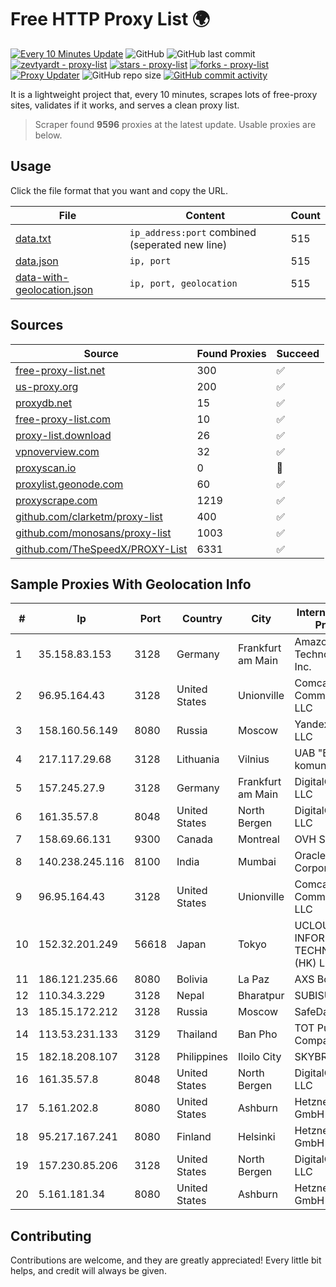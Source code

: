 
# Free HTTP Proxy List 🌍

[![Every 10 Minutes Update](https://github.com/mertguvencli/http-proxy-list/actions/workflows/main.yml/badge.svg?branch=main)](https://github.com/mertguvencli/http-proxy-list/actions/workflows/main.yml)
![GitHub](https://img.shields.io/github/license/mertguvencli/http-proxy-list)
![GitHub last commit](https://img.shields.io/github/last-commit/mertguvencli/http-proxy-list)
[![zevtyardt - proxy-list](https://img.shields.io/static/v1?label=zevtyardt&message=proxy-list&color=blue&logo=github)](https://github.com/zevtyardt/proxy-list "Go to GitHub repo")
[![stars - proxy-list](https://img.shields.io/github/stars/zevtyardt/proxy-list?style=social)](https://github.com/zevtyardt/proxy-list)
[![forks - proxy-list](https://img.shields.io/github/forks/zevtyardt/proxy-list?style=social)](https://github.com/zevtyardt/proxy-list)
[![Proxy Updater](https://github.com/zevtyardt/proxy-list/workflows/Proxy%20Updater/badge.svg)](https://github.com/zevtyardt/proxy-list/actions?query=workflow:"Proxy+Updater")
![GitHub repo size](https://img.shields.io/github/repo-size/zevtyardt/proxy-list)
[![GitHub commit activity](https://img.shields.io/github/commit-activity/m/zevtyardt/proxy-list?logo=commits)](https://github.com/zevtyardt/proxy-list/commits/main)

It is a lightweight project that, every 10 minutes, scrapes lots of free-proxy sites, validates if it works, and serves a clean proxy list.

> Scraper found **9596** proxies at the latest update. Usable proxies are below.

## Usage

Click the file format that you want and copy the URL.

|File|Content|Count|
|----|-------|-----|
|[data.txt](https://raw.githubusercontent.com/mertguvencli/http-proxy-list/main/proxy-list/data.txt)|`ip_address:port` combined (seperated new line)|515|
|[data.json](https://raw.githubusercontent.com/mertguvencli/http-proxy-list/main/proxy-list/data.json)|`ip, port`|515|
|[data-with-geolocation.json](https://raw.githubusercontent.com/mertguvencli/http-proxy-list/main/proxy-list/data-with-geolocation.json)|`ip, port, geolocation`|515|

## Sources

|Source|Found Proxies|Succeed|
|------|-------------|-------|
|[free-proxy-list.net](https://free-proxy-list.net)|300|✅|
|[us-proxy.org](https://www.us-proxy.org)|200|✅|
|[proxydb.net](http://proxydb.net)|15|✅|
|[free-proxy-list.com](https://free-proxy-list.com/?page=&port=&type%5B%5D=http&type%5B%5D=https&up_time=0&search=Search)|10|✅|
|[proxy-list.download](https://www.proxy-list.download/HTTP)|26|✅|
|[vpnoverview.com](https://vpnoverview.com/privacy/anonymous-browsing/free-proxy-servers)|32|✅|
|[proxyscan.io](https://www.proxyscan.io)|0|🚫|
|[proxylist.geonode.com](https://proxylist.geonode.com/api/proxy-list?limit=300&page=1&sort_by=lastChecked&sort_type=desc&protocols=http,https)|60|✅|
|[proxyscrape.com](https://api.proxyscrape.com/v2/?request=displayproxies&protocol=http&timeout=10000&country=all&ssl=all&anonymity=all)|1219|✅|
|[github.com/clarketm/proxy-list](https://raw.githubusercontent.com/clarketm/proxy-list/master/proxy-list-raw.txt)|400|✅|
|[github.com/monosans/proxy-list](https://raw.githubusercontent.com/monosans/proxy-list/main/proxies/http.txt)|1003|✅|
|[github.com/TheSpeedX/PROXY-List](https://raw.githubusercontent.com/TheSpeedX/PROXY-List/master/http.txt)|6331|✅|


## Sample Proxies With Geolocation Info

|#|Ip|Port|Country|City|Internet Service Provider|
|-|--|----|-------|----|-------------------------|
|1|35.158.83.153|3128|Germany|Frankfurt am Main|Amazon Technologies Inc.|
|2|96.95.164.43|3128|United States|Unionville|Comcast Cable Communications, LLC|
|3|158.160.56.149|8080|Russia|Moscow|Yandex.Cloud LLC|
|4|217.117.29.68|3128|Lithuania|Vilnius|UAB "Baltnetos komunikacijos"|
|5|157.245.27.9|3128|Germany|Frankfurt am Main|DigitalOcean, LLC|
|6|161.35.57.8|8048|United States|North Bergen|DigitalOcean, LLC|
|7|158.69.66.131|9300|Canada|Montreal|OVH SAS|
|8|140.238.245.116|8100|India|Mumbai|Oracle Corporation|
|9|96.95.164.43|3128|United States|Unionville|Comcast Cable Communications, LLC|
|10|152.32.201.249|56618|Japan|Tokyo|UCLOUD INFORMATION TECHNOLOGY (HK) LIMITED|
|11|186.121.235.66|8080|Bolivia|La Paz|AXS Bolivia S. A.|
|12|110.34.3.229|3128|Nepal|Bharatpur|SUBISU C7|
|13|185.15.172.212|3128|Russia|Moscow|SafeData LLC|
|14|113.53.231.133|3129|Thailand|Ban Pho|TOT Public Company Limited|
|15|182.18.208.107|3128|Philippines|Iloilo City|SKYBROADBAND|
|16|161.35.57.8|8048|United States|North Bergen|DigitalOcean, LLC|
|17|5.161.202.8|8080|United States|Ashburn|Hetzner Online GmbH|
|18|95.217.167.241|8080|Finland|Helsinki|Hetzner Online GmbH|
|19|157.230.85.206|3128|United States|North Bergen|DigitalOcean, LLC|
|20|5.161.181.34|8080|United States|Ashburn|Hetzner Online GmbH|



## Contributing

Contributions are welcome, and they are greatly appreciated! Every
little bit helps, and credit will always be given.

